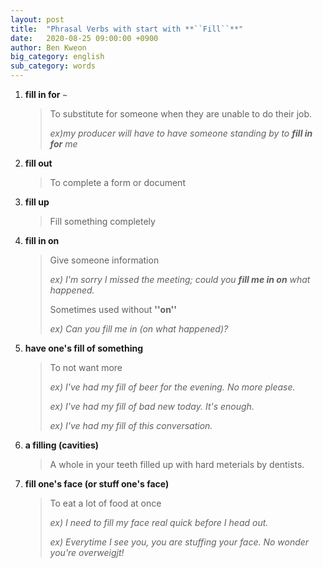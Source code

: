 ```yaml
---
layout: post
title:  "Phrasal Verbs with start with **``Fill``**"
date:   2020-08-25 09:00:00 +0900
author: Ben Kweon
big_category: english
sub_category: words
---
```




1. **fill in for** ``~``

   > To substitute for someone when they are unable to do their job.
   >
   > *ex)my producer will have to have someone standing by to **fill in for** me*

2. **fill out**

   > To complete a form or document

3. **fill up**

   > Fill something completely

4. **fill in on**

   > Give someone information
   >
   > *ex) I'm sorry I missed the meeting; could you **fill me in on** what happened.*
   > 
   > Sometimes used without **''on''**
   >
   > *ex) Can you fill me in (on what happened)?*
   
5. **have one's fill of something**
   > To not want more
   >
   > *ex) I've had my fill of beer for the evening. No more please.*
   > 
   > *ex) I've had my fill of bad new today. It's enough.*
   > 
   > *ex) I've had my fill of this conversation.*
   
6. **a filling (cavities)**
   > A whole in your teeth filled up with hard meterials by dentists.

7. **fill one's face (or stuff one's face)**
   > To eat a lot of food at once
   >
   > *ex) I need to fill my face real quick before I head out.*
   > 
   > *ex) Everytime I see you, you are stuffing your face. No wonder you're overweigjt!*
